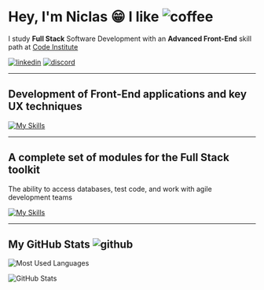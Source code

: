 # Hey, I'm Niclas :grin: I like ![coffee](https://skills.thijs.gg/icons?i=coffeescript)


I study **Full Stack** Software Development with an **Advanced Front-End** skill path at [Code Institute](https://codeinstitute.net/) 


[![linkedin](https://skills.thijs.gg/icons?i=linkedin)](https://www.linkedin.com/in/niclastanskanen/)
[![discord](https://skills.thijs.gg/icons?i=discord)](https://discord.com/users/benyah#9490)



----

## Development of **Front-End** applications and key UX techniques

[![My Skills](https://skills.thijs.gg/icons?i=html,css,js,py,react)](https://skills.thijs.gg)

-----


## A complete set of modules for the **Full Stack** toolkit

The ability to access databases, test code, and work with agile development teams

[![My Skills](https://skills.thijs.gg/icons?i=django,bootstrap,jquery,postgres,jest,nodejs,flask)](https://skills.thijs.gg)

----

## My GitHub Stats ![github](https://skills.thijs.gg/icons?i=github)

![Most Used Languages](https://github-readme-stats.vercel.app/api/top-langs?username=niclastanskanen&show_icons=true&locale=en&layout=compact&theme=tokyonight)

![GitHub Stats](https://github-readme-stats.vercel.app/api?username=niclastanskanen&show_icons=true&theme=tokyonight)



